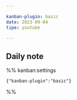 ```yaml
---

kanban-plugin: basic
date: 2023-09-04
tipe: youtube

---
```


## Daily note





%% kanban:settings
```
{"kanban-plugin":"basic"}
```
%%